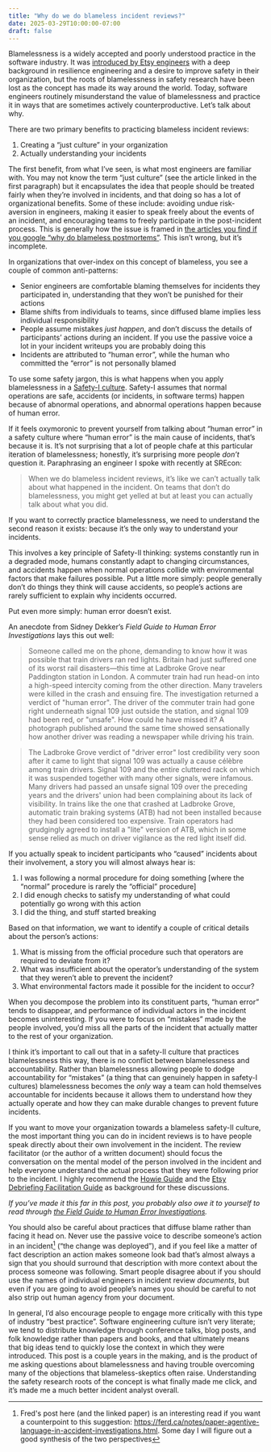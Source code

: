 ```yaml
---
title: "Why do we do blameless incident reviews?"
date: 2025-03-29T10:00:00-07:00
draft: false
---
```


Blamelessness is a widely accepted and poorly understood practice in the software industry. It was [introduced by Etsy engineers](https://www.etsy.com/codeascraft/blameless-postmortems/) with a deep background in resilience engineering and a desire to improve safety in their organization, but the roots of blamelessness in safety research have been lost as the concept has made its way around the world. Today, software engineers routinely misunderstand the value of blamelessness and practice it in ways that are sometimes actively counterproductive. Let’s talk about why.

There are two primary benefits to practicing blameless incident reviews:

1. Creating a “just culture” in your organization  
2. Actually understanding your incidents

The first benefit, from what I’ve seen, is what most engineers are familiar with. You may not know the term “just culture” (see the article linked in the first paragraph) but it encapsulates the idea that people should be treated fairly when they’re involved in incidents, and that doing so has a lot of organizational benefits. Some of these include: avoiding undue risk-aversion in engineers, making it easier to speak freely about the events of an incident, and encouraging teams to freely participate in the post-incident process. This is generally how the issue is framed in [the articles you find if you google “why do blameless postmortems”](https://www.atlassian.com/incident-management/postmortem/blameless). This isn’t wrong, but it’s incomplete.

In organizations that over-index on this concept of blameless, you see a couple of common anti-patterns:

* Senior engineers are comfortable blaming themselves for incidents they participated in, understanding that they won’t be punished for their actions  
* Blame shifts from individuals to teams, since diffused blame implies less individual responsibility  
* People assume mistakes *just happen*, and don’t discuss the details of participants’ actions during an incident. If you use the passive voice a lot in your incident writeups you are probably doing this  
* Incidents are attributed to “human error”, while the human who committed the “error” is not personally blamed

To use some safety jargon, this is what happens when you apply blamelessness in a [Safety-I culture](https://www.england.nhs.uk/signuptosafety/wp-content/uploads/sites/16/2015/10/safety-1-safety-2-whte-papr.pdf). Safety-I assumes that normal operations are safe, accidents (or incidents, in software terms) happen because of abnormal operations, and abnormal operations happen because of human error.

If it feels oxymoronic to prevent yourself from talking about “human error” in a safety culture where “human error” is the main cause of incidents, that’s because it is. It’s not surprising that a lot of people chafe at this particular iteration of blamelessness; honestly, it’s surprising more people *don’t* question it. Paraphrasing an engineer I spoke with recently at SREcon:

> When we do blameless incident reviews, it’s like we can’t actually talk about what happened in the incident. On teams that don’t do blamelessness, you might get yelled at but at least you can actually talk about what you did.

If you want to correctly practice blamelessness, we need to understand the second reason it exists: because it’s the only way to understand your incidents. 

This involves a key principle of Safety-II thinking: systems constantly run in a degraded mode, humans constantly adapt to changing circumstances, and accidents happen when normal operations collide with environmental factors that make failures possible. Put a little more simply: people generally don’t do things they think will cause accidents, so people’s actions are rarely sufficient to explain why incidents occurred.

Put even more simply: human error doesn’t exist.

An anecdote from Sidney Dekker’s *Field Guide to Human Error Investigations* lays this out well:

> Someone called me on the phone, demanding to know how it was possible that train drivers ran red lights. Britain had just suffered one of its worst rail disasters—this time at Ladbroke Grove near Paddington station in London. A commuter train had run head-on into a high-speed intercity coming from the other direction. Many travelers were killed in the crash and ensuing fire. The investigation returned a verdict of "human error". The driver of the commuter train had gone right underneath signal 109 just outside the station, and signal 109 had been red, or "unsafe". How could he have missed it? A photograph published around the same time showed sensationally how another driver was reading a newspaper while driving his train.

> The Ladbroke Grove verdict of "driver error" lost credibility very soon after it came to light that signal 109 was actually a cause célèbre among train drivers. Signal 109 and the entire cluttered rack on which it was suspended together with many other signals, were infamous. Many drivers had passed an unsafe signal 109 over the preceding years and the drivers' union had been complaining about its lack of visibility. In trains like the one that crashed at Ladbroke Grove, automatic train braking systems (ATB) had not been installed because they had been considered too expensive. Train operators had grudgingly agreed to install a "lite" version of ATB, which in some sense relied as much on driver vigilance as the red light itself did.

If you actually speak to incident participants who “caused” incidents about their involvement, a story you will almost always hear is:

1. I was following a normal procedure for doing something \[where the “normal” procedure is rarely the “official” procedure\]  
2. I did enough checks to satisfy my understanding of what could potentially go wrong with this action  
3. I did the thing, and stuff started breaking

Based on that information, we want to identify a couple of critical details about the person’s actions:

1. What is missing from the official procedure such that operators are required to deviate from it?  
2. What was insufficient about the operator’s understanding of the system that they weren’t able to prevent the incident?  
3. What environmental factors made it possible for the incident to occur?

When you decompose the problem into its constituent parts, “human error” tends to disappear, and performance of individual actors in the incident becomes uninteresting. If you were to focus on “mistakes” made by the people involved, you’d miss all the parts of the incident that actually matter to the rest of your organization.

I think it’s important to call out that in a safety-II culture that practices blamelessness this way, there is no conflict between blamelessness and accountability. Rather than blamelessness allowing people to dodge accountability for “mistakes” (a thing that can genuinely happen in safety-I cultures) blamelessness becomes the *only* way a team can hold themselves accountable for incidents because it allows them to understand how they actually operate and how they can make durable changes to prevent future incidents.

If you want to move your organization towards a blameless safety-II culture, the most important thing you can do in incident reviews is to have people speak directly about their own involvement in the incident. The review facilitator (or the author of a written document) should focus the conversation on the mental model of the person involved in the incident and help everyone understand the actual process that they were following prior to the incident. I highly recommend the [Howie Guide](https://howie-guide.pagerduty.com/) and the [Etsy Debriefing Facilitation Guide](https://extfiles.etsy.com/DebriefingFacilitationGuide.pdf) as background for these discussions. 

*If you’ve made it this far in this post, you probably also owe it to yourself to read through [the Field Guide to Human Error Investigations](https://www.humanfactors.lth.se/fileadmin/lusa/Sidney_Dekker/books/DekkersFieldGuide.pdf).*

You should also be careful about practices that diffuse blame rather than facing it head on. Never use the passive voice to describe someone’s action in an incident[^1] (“the change was deployed”), and if you feel like a matter of fact description an action makes someone look bad that’s almost always a sign that you should surround that description with more context about the process someone was following. Smart people disagree about if you should use the names of individual engineers in incident review *documents*, but even if you are going to avoid people’s names you should be careful to not also strip out human agency from your document. 

In general, I’d also encourage people to engage more critically with this type of industry “best practice”. Software engineering culture isn’t very literate; we tend to distribute knowledge through conference talks, blog posts, and folk knowledge rather than papers and books, and that ultimately means that big ideas tend to quickly lose the context in which they were introduced. This post is a couple years in the making, and is the product of me asking questions about blamelessness and having trouble overcoming many of the objections that blameless-skeptics often raise. Understanding the safety research roots of the concept is what finally made me click, and it’s made me a much better incident analyst overall.

[^1]: Fred's post here (and the linked paper) is an interesting read if you want a counterpoint to this suggestion: https://ferd.ca/notes/paper-agentive-language-in-accident-investigations.html. Some day I will figure out a good synthesis of the two perspectives
